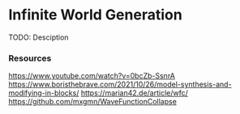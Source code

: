 # Infinite World Generation 

TODO: Desciption


### Resources

https://www.youtube.com/watch?v=0bcZb-SsnrA
https://www.boristhebrave.com/2021/10/26/model-synthesis-and-modifying-in-blocks/
https://marian42.de/article/wfc/
https://github.com/mxgmn/WaveFunctionCollapse
